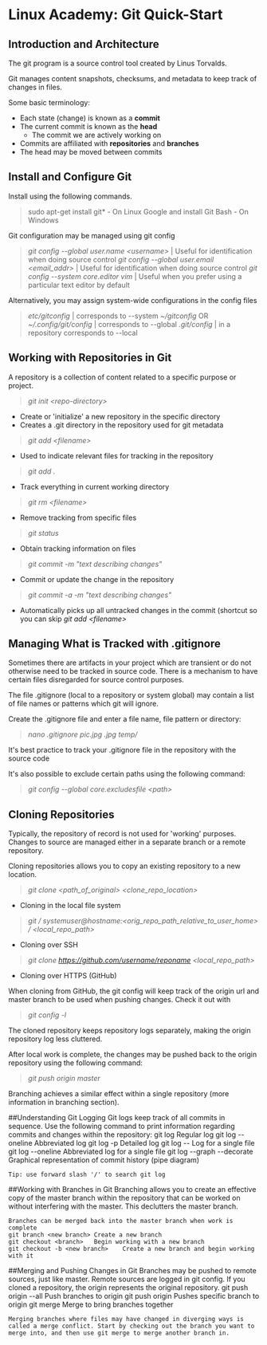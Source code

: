 # Linux Academy: Git Quick-Start

## Introduction and Architecture
The git program is a source control tool created by Linus Torvalds.
	
Git manages content snapshots, checksums, and metadata to keep track of changes in files.
	
Some basic terminology:
- Each state (change) is known as a **commit**
- The current commit is known as the **head** 
	- The commit we are actively working on
- Commits are affiliated with **repositories** and **branches**
- The head may be moved between commits
	
	


## Install and Configure Git
Install using the following commands.
>sudo apt-get install git*	- On Linux
Google and install Git Bash -	On Windows

Git configuration may be managed using git config
> *git config --global user.name \<username>*	| Useful for identification when doing source control
*git config --global user.email <email_addr>* |	Useful for identification when doing source control
*git config --system core.editor vim* | Useful when you prefer using a particular text editor by default

Alternatively, you may assign system-wide configurations in the config files
>*etc/gitconfig* | corresponds to --system
*~/gitconfig* OR *~/.config/git/config* | corresponds to --global
*.git/config* | in a repository corresponds to --local


## Working with Repositories in Git
A repository is a collection of content related to a specific purpose or project.
>*git init \<repo-directory>* 
- Create or 'initialize' a new repository in the specific directory
- Creates a .git directory in the repository used for git metadata
>*git add \<filename>*
- Used to indicate relevant files for tracking in the repository
>*git add .*
- Track everything in current working directory
>*git rm \<filename>*
- Remove tracking from specific files
>*git status*
- Obtain tracking information on files
>*git commit -m "text describing changes"*
- Commit or update the change in the repository
>*git commit -a -m "text describing changes"*
- Automatically picks up all untracked changes in the commit (shortcut so you can skip *git add \<filename>*


## Managing What is Tracked with .gitignore
Sometimes there are artifacts in your project which are transient or do not otherwise need to be tracked in source code. There is a mechanism to have certain files disregarded for source control purposes.

The file .gitignore (local to a repository or system global) may contain a list of file names or patterns which git will ignore.

Create the .gitignore file and enter a file name, file pattern or directory:
>*nano .gitignore*
*pic.jpg*
*.jpg*
*temp/*

It's best practice to track your .gitignore file in the repository with the source code

It's also possible to exclude certain paths using the following command:
>*git config --global core.excludesfile \<path>*


## Cloning Repositories
Typically, the repository of record is not used for 'working' purposes. Changes to source are managed either in a separate branch or a remote repository.

Cloning repositories allows you to copy an existing repository to a new location. 
>*git clone \<path_of_original> \<clone_repo_location>*
- Cloning in the local file system
>*git / systemuser@hostname:\<orig_repo_path_relative_to_user_home> / <local_repo_path>*
- Cloning over SSH
>*git clone https://github.com/username/reponame \<local_repo_path>*
- Cloning over HTTPS (GitHub)

When cloning from GitHub, the git config will keep track of the origin url and master branch to be used when pushing changes. Check it out with 
>*git config -l*

The cloned repository keeps repository logs separately, making the origin repository log less cluttered.

After local work is complete, the changes may be pushed back to the origin repository using the following command:
>*git push origin master*

Branching achieves a similar effect within a single repository (more information in branching section).


##Understanding Git Logging
	Git logs keep track of all commits in sequence. Use the following command to print information regarding commits and changes within the repository:
	git log	Regular log
	git log --oneline	Abbreviated log
	git log -p	Detailed log
	git log -- <filename>	Log for a single file
	git log --oneline <filename>	Abbreviated log for a single file
	git log --graph --decorate	Graphical representation of commit history (pipe diagram)

	Tip: use forward slash '/' to search git log

##Working with Branches in Git
	Branching allows you to create an effective copy of the master branch within the repository that can be worked on without interfering with the master. This declutters the master branch.
	
	Branches can be merged back into the master branch when work is complete
	git branch <new branch>	Create a new branch
	git checkout <branch>	Begin working with a new branch
	git checkout -b <new branch>	Create a new branch and begin working with it


##Merging and Pushing Changes in Git
	Branches may be pushed to remote sources, just like master. Remote sources are logged in git config. If you cloned a repository, the origin represents the original repository.
	git push origin --all	Push branches to origin
	git push origin <branch>	Pushes specific branch to origin
	git merge <target branch>	Merge to bring branches together

	Merging branches where files may have changed in diverging ways is called a merge conflict. Start by checking out the branch you want to merge into, and then use git merge to merge another branch in.
<!--stackedit_data:
eyJoaXN0b3J5IjpbLTExMDE5OTAwMl19
-->